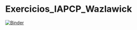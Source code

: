 # Exercicios_IAPCP_Wazlawick


[![Binder](https://mybinder.org/badge_logo.svg)](https://mybinder.org/v2/gh/adeil83/Exerc-cios_IAPCP_Wazlawick/master)
